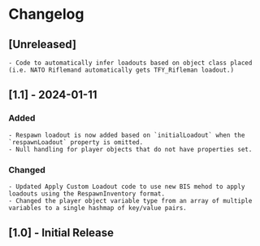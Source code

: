 # Changelog

## [Unreleased]
    - Code to automatically infer loadouts based on object class placed (i.e. NATO Riflemand automatically gets TFY_Rifleman loadout.)

## [1.1] - 2024-01-11

### Added 
    - Respawn loadout is now added based on `initialLoadout` when the `respawnLoadout` property is omitted.
    - Null handling for player objects that do not have properties set.

### Changed
    - Updated Apply Custom Loadout code to use new BIS mehod to apply loadouts using the RespawnInventory format.
    - Changed the player object variable type from an array of multiple variables to a single hashmap of key/value pairs.

## [1.0] - Initial Release
